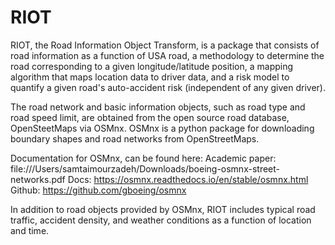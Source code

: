 # RIOT

RIOT, the Road Information Object Transform, is a package that consists of road information as a function of USA road, a methodology to determine the road corresponding to a given longitude/latitude position, a mapping algorithm that maps location data to driver data, and a risk model to quantify a given road's auto-accident risk (independent of any given driver).

The road network and basic information objects, such as road type and road speed limit, are obtained from the open source road database, OpenSteetMaps via OSMnx. OSMnx is a python package for downloading boundary shapes and road networks from OpenStreetMaps.

Documentation for OSMnx, can be found here:
Academic paper: file:///Users/samtaimourzadeh/Downloads/boeing-osmnx-street-networks.pdf
Docs: https://osmnx.readthedocs.io/en/stable/osmnx.html
Github: https://github.com/gboeing/osmnx
  
In addition to road objects provided by OSMnx, RIOT includes typical road traffic, accident density, and weather conditions as a function of location and time. 

